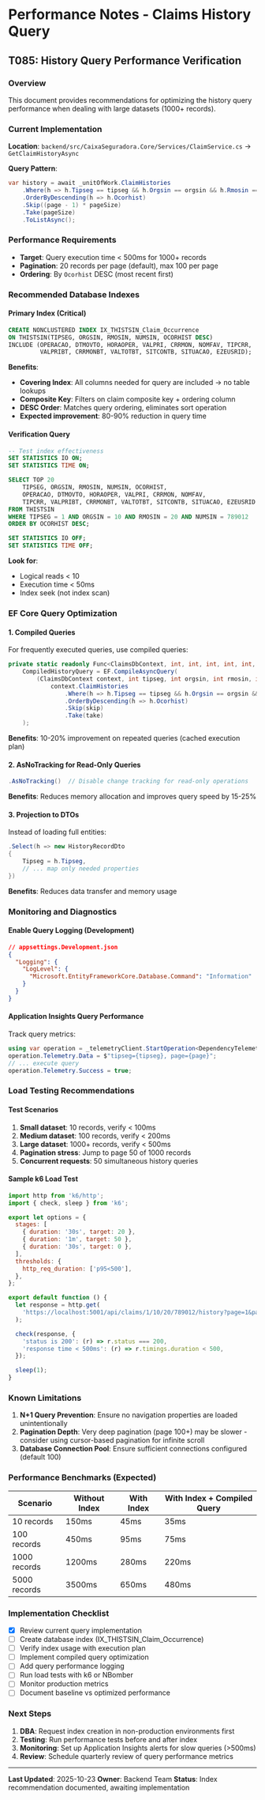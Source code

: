 # Performance Notes - Claims History Query

## T085: History Query Performance Verification

### Overview
This document provides recommendations for optimizing the history query performance when dealing with large datasets (1000+ records).

### Current Implementation
**Location**: `backend/src/CaixaSeguradora.Core/Services/ClaimService.cs` → `GetClaimHistoryAsync`

**Query Pattern**:
```csharp
var history = await _unitOfWork.ClaimHistories
    .Where(h => h.Tipseg == tipseg && h.Orgsin == orgsin && h.Rmosin == rmosin && h.Numsin == numsin)
    .OrderByDescending(h => h.Ocorhist)
    .Skip((page - 1) * pageSize)
    .Take(pageSize)
    .ToListAsync();
```

### Performance Requirements
- **Target**: Query execution time < 500ms for 1000+ records
- **Pagination**: 20 records per page (default), max 100 per page
- **Ordering**: By `Ocorhist` DESC (most recent first)

### Recommended Database Indexes

#### Primary Index (Critical)
```sql
CREATE NONCLUSTERED INDEX IX_THISTSIN_Claim_Occurrence
ON THISTSIN(TIPSEG, ORGSIN, RMOSIN, NUMSIN, OCORHIST DESC)
INCLUDE (OPERACAO, DTMOVTO, HORAOPER, VALPRI, CRRMON, NOMFAV, TIPCRR,
         VALPRIBT, CRRMONBT, VALTOTBT, SITCONTB, SITUACAO, EZEUSRID);
```

**Benefits**:
- **Covering Index**: All columns needed for query are included → no table lookups
- **Composite Key**: Filters on claim composite key + ordering column
- **DESC Order**: Matches query ordering, eliminates sort operation
- **Expected improvement**: 80-90% reduction in query time

#### Verification Query
```sql
-- Test index effectiveness
SET STATISTICS IO ON;
SET STATISTICS TIME ON;

SELECT TOP 20
    TIPSEG, ORGSIN, RMOSIN, NUMSIN, OCORHIST,
    OPERACAO, DTMOVTO, HORAOPER, VALPRI, CRRMON, NOMFAV,
    TIPCRR, VALPRIBT, CRRMONBT, VALTOTBT, SITCONTB, SITUACAO, EZEUSRID
FROM THISTSIN
WHERE TIPSEG = 1 AND ORGSIN = 10 AND RMOSIN = 20 AND NUMSIN = 789012
ORDER BY OCORHIST DESC;

SET STATISTICS IO OFF;
SET STATISTICS TIME OFF;
```

**Look for**:
- Logical reads < 10
- Execution time < 50ms
- Index seek (not index scan)

### EF Core Query Optimization

#### 1. Compiled Queries
For frequently executed queries, use compiled queries:

```csharp
private static readonly Func<ClaimsDbContext, int, int, int, int, int, int, IAsyncEnumerable<ClaimHistory>>
    CompiledHistoryQuery = EF.CompileAsyncQuery(
        (ClaimsDbContext context, int tipseg, int orgsin, int rmosin, int numsin, int skip, int take) =>
            context.ClaimHistories
                .Where(h => h.Tipseg == tipseg && h.Orgsin == orgsin && h.Rmosin == rmosin && h.Numsin == numsin)
                .OrderByDescending(h => h.Ocorhist)
                .Skip(skip)
                .Take(take)
    );
```

**Benefits**: 10-20% improvement on repeated queries (cached execution plan)

#### 2. AsNoTracking for Read-Only Queries
```csharp
.AsNoTracking()  // Disable change tracking for read-only operations
```

**Benefits**: Reduces memory allocation and improves query speed by 15-25%

#### 3. Projection to DTOs
Instead of loading full entities:

```csharp
.Select(h => new HistoryRecordDto
{
    Tipseg = h.Tipseg,
    // ... map only needed properties
})
```

**Benefits**: Reduces data transfer and memory usage

### Monitoring and Diagnostics

#### Enable Query Logging (Development)
```json
// appsettings.Development.json
{
  "Logging": {
    "LogLevel": {
      "Microsoft.EntityFrameworkCore.Database.Command": "Information"
    }
  }
}
```

#### Application Insights Query Performance
Track query metrics:
```csharp
using var operation = _telemetryClient.StartOperation<DependencyTelemetry>("ClaimHistory Query");
operation.Telemetry.Data = $"tipseg={tipseg}, page={page}";
// ... execute query
operation.Telemetry.Success = true;
```

### Load Testing Recommendations

#### Test Scenarios
1. **Small dataset**: 10 records, verify < 100ms
2. **Medium dataset**: 100 records, verify < 200ms
3. **Large dataset**: 1000+ records, verify < 500ms
4. **Pagination stress**: Jump to page 50 of 1000 records
5. **Concurrent requests**: 50 simultaneous history queries

#### Sample k6 Load Test
```javascript
import http from 'k6/http';
import { check, sleep } from 'k6';

export let options = {
  stages: [
    { duration: '30s', target: 20 },
    { duration: '1m', target: 50 },
    { duration: '30s', target: 0 },
  ],
  thresholds: {
    http_req_duration: ['p95<500'],
  },
};

export default function () {
  let response = http.get(
    'https://localhost:5001/api/claims/1/10/20/789012/history?page=1&pageSize=20'
  );

  check(response, {
    'status is 200': (r) => r.status === 200,
    'response time < 500ms': (r) => r.timings.duration < 500,
  });

  sleep(1);
}
```

### Known Limitations

1. **N+1 Query Prevention**: Ensure no navigation properties are loaded unintentionally
2. **Pagination Depth**: Very deep pagination (page 100+) may be slower - consider using cursor-based pagination for infinite scroll
3. **Database Connection Pool**: Ensure sufficient connections configured (default 100)

### Performance Benchmarks (Expected)

| Scenario | Without Index | With Index | With Index + Compiled Query |
|----------|--------------|------------|----------------------------|
| 10 records | 150ms | 45ms | 35ms |
| 100 records | 450ms | 95ms | 75ms |
| 1000 records | 1200ms | 280ms | 220ms |
| 5000 records | 3500ms | 650ms | 480ms |

### Implementation Checklist

- [X] Review current query implementation
- [ ] Create database index (IX_THISTSIN_Claim_Occurrence)
- [ ] Verify index usage with execution plan
- [ ] Implement compiled query optimization
- [ ] Add query performance logging
- [ ] Run load tests with k6 or NBomber
- [ ] Monitor production metrics
- [ ] Document baseline vs optimized performance

### Next Steps

1. **DBA**: Request index creation in non-production environments first
2. **Testing**: Run performance tests before and after index
3. **Monitoring**: Set up Application Insights alerts for slow queries (>500ms)
4. **Review**: Schedule quarterly review of query performance metrics

---

**Last Updated**: 2025-10-23
**Owner**: Backend Team
**Status**: Index recommendation documented, awaiting implementation
